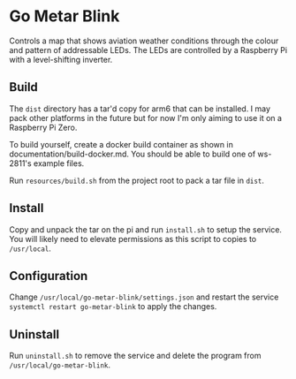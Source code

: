# Go Metar Blink

Controls a map that shows aviation weather conditions through the colour and pattern of addressable LEDs.  The LEDs are controlled
by a Raspberry Pi with a level-shifting inverter.

## Build

The `dist` directory has a tar'd copy for arm6 that can be installed.  I may pack other platforms in the future but for now I'm only
aiming to use it on a Raspberry Pi Zero.

To build yourself, create a docker build container as shown in documentation/build-docker.md.  You should be able to build one of ws-2811's example files.

Run `resources/build.sh` from the project root to pack a tar file in `dist`.  
 
## Install
 
Copy and unpack the tar on the pi and run `install.sh` to setup the service.  You will likely need to elevate permissions as this script to copies to `/usr/local`.

## Configuration

Change `/usr/local/go-metar-blink/settings.json` and restart the service `systemctl restart go-metar-blink` to apply the changes.

## Uninstall

Run `uninstall.sh` to remove the service and delete the program from `/usr/local/go-metar-blink`.
